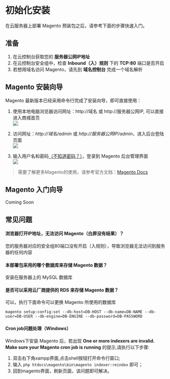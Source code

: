 # 初始化安装

在云服务器上部署 Magento 预装包之后，请参考下面的步骤快速入门。

## 准备

1. 在云控制台获取您的 **服务器公网IP地址** 
2. 在云控制台安全组中，检查 **Inbound（入）规则** 下的 **TCP:80** 端口是否开启
3. 若想用域名访问 Magento，请先到 **域名控制台** 完成一个域名解析

## Magento 安装向导

Magento 最新版本已经采用命令行完成了安装向导，即可直接使用：

1. 使用本地电脑浏览器访问网址：http://域名 或 http://服务器公网IP, 可以直接进入商城首页  
    ![](http://libs.websoft9.com/Websoft9/DocsPicture/zh/magento/magento-mall-websoft9.png)

2. 访问网址：*http://域名/admin* 或 *http://服务器公网IP/admin*，进入后台登陆页面  
    ![](http://libs.websoft9.com/Websoft9/DocsPicture/zh/magento/magento-login-websoft9.png)

3. 输入用户名和密码[（不知道密码？）](/zh/stack-accounts.md)，登录到 Magento 后台管理界面  
    ![](http://libs.websoft9.com/Websoft9/DocsPicture/zh/magento/magento-backend-websoft9.png)

> 需要了解更多Magento的使用，请参考官方文档：[Magento Docs](https://magento.com/resources/technical)

## Magento 入门向导

Coming Soon

## 常见问题

#### 浏览器打开IP地址，无法访问 Magento（白屏没有结果）？

您的服务器对应的安全组80端口没有开启（入规则），导致浏览器无法访问到服务器的任何内容

#### 本部署包采用的哪个数据库来存储 Magento 数据？

安装在服务器上的 MySQL 数据库

#### 是否可以采用云厂商提供的 RDS 来存储 Magento 数据？

可以，执行下面命令可以更换 Magento 所使用的数据库

```
magento setup:config:set --db-host=DB-HOST --db-name=DB-NAME --db-user=DB-USER --db-engine=DB-ENGINE --db-password=DB-PASSWORD
```

#### Cron job问题处理（Windows）

Windows下安装 Magento 后，若出现 **One or more indexers are invalid. Make sure your Magento cron job is running** 的提示,请执行以下步骤:

1. 双击右下角xampp界面,点击shell按钮打开命令行窗口;
2. 输入 `php htdocs\magento\bin\magento indexer:reindex` 即可；
3. 回到magento界面，刷新页面，该问题即可解决。